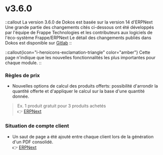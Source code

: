 # v3.6.0

::callout
La version 3.6.0 de Dokos est basée sur la version 14 d'ERPNext
Une grande partie des changements cités ci-dessous ont été développés par l'équipe de Frappe Technologies et les contributeurs aux logiciels de l'éco-système Frappe/ERPNext
Le détail des changements publiés dans Dokos est disponible sur [Gitlab](https://gitlab.com/dokos/dokos/-/releases/v3.6.0)
::

::callout{icon="i-heroicons-exclamation-triangle" color="amber"}
Cette page n'indique que les nouvelles fonctionnalités les plus importantes pour chaque module.
::


### Règles de prix

- Nouvelles options de calcul des produits offerts: possibilité d'arrondir la quantité offerte et d'appliquer le calcul sur la base d'une quantité donnée.  
> Ex. 1 produit gratuit pour 3 produits achetés  
:point_right: [ERPNext](https://github.com/frappe/erpnext/pull/32577)


### Situation de compte client

- Un saut de page a été ajouté entre chaque client lors de la génération d'un PDF consolidé.  
:point_right: [ERPNext](https://github.com/frappe/erpnext/pull/32620)